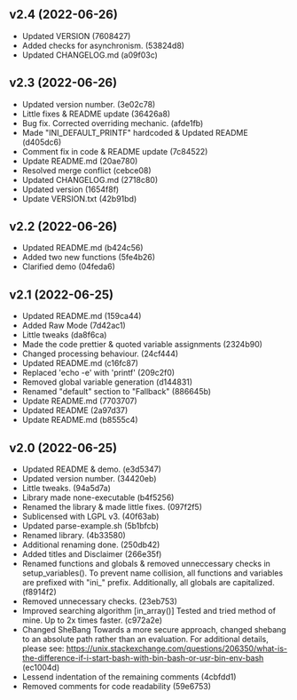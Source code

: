 ## v2.4 (2022-06-26)

* Updated VERSION (7608427)
* Added checks for asynchronism. (53824d8)
* Updated CHANGELOG.md (a09f03c)


## v2.3 (2022-06-26)

* Updated version number. (3e02c78)
* Little fixes & README update (36426a8)
* Bug fix. Corrected overriding mechanic. (afde1fb)
* Made "INI_DEFAULT_PRINTF" hardcoded & Updated README (d405dc6)
* Comment fix in code & README update (7c84522)
* Update README.md (20ae780)
* Resolved merge conflict (cebce08)
* Updated CHANGELOG.md (2718c80)
* Updated version (1654f8f)
* Update VERSION.txt (42b91bd)


## v2.2 (2022-06-26)

* Updated README.md (b424c56)
* Added two new functions (5fe4b26)
* Clarified demo (04feda6)


## v2.1 (2022-06-25)

* Updated README.md (159ca44)
* Added Raw Mode (7d42ac1)
* Little tweaks (da8f6ca)
* Made the code prettier & quoted variable assignments (2324b90)
* Changed processing behaviour. (24cf444)
* Updated README.md (c16fc87)
* Replaced 'echo -e' with 'printf' (209c2f0)
* Removed global variable generation (d144831)
* Renamed "default" section to "Fallback" (886645b)
* Update README.md (7703707)
* Updated README (2a97d37)
* Update README.md (b8555c4)


## v2.0 (2022-06-25)

* Updated README & demo. (e3d5347)
* Updated version number. (34420eb)
* Little tweaks. (94a5d7a)
* Library made none-executable (b4f5256)
* Renamed the library & made little fixes. (097f2f5)
* Sublicensed with LGPL v3. (40f63ab)
* Updated parse-example.sh (5b1bfcb)
* Renamed library. (4b33580)
* Additional renaming done. (250db42)
* Added titles and Disclaimer (266e35f)
* Renamed functions and globals & removed unneccessary checks in setup_variables(). To prevent name collision, all functions and variables are prefixed with "ini_" prefix. Additionally, all globals are capitalized. (f8914f2)
* Removed unnecessary checks. (23eb753)
* Improved searching algorithm [in_array()] Tested and tried method of mine. Up to 2x times faster. (c972a2e)
* Changed SheBang Towards a more secure approach, changed shebang to an absolute path rather than an evaluation. For additional details, please see: https://unix.stackexchange.com/questions/206350/what-is-the-difference-if-i-start-bash-with-bin-bash-or-usr-bin-env-bash (ec1004d)
* Lessend indentation of the remaining comments (4cbfdd1)
* Removed comments for code readability (59e6753)



